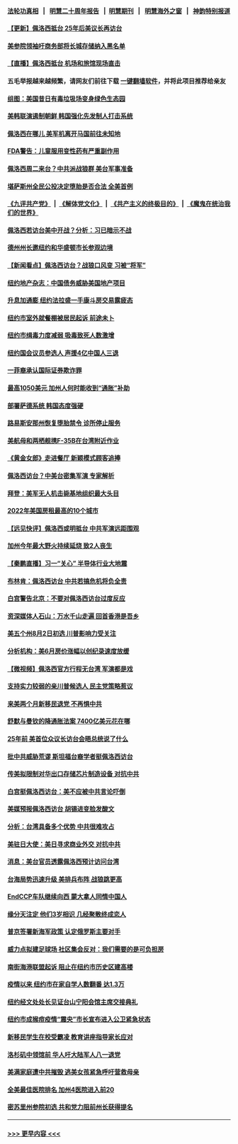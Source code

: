 #### [法轮功真相](https://github.com/gfw-breaker/truth/blob/master/README.md?t=0) &nbsp;&nbsp;|&nbsp;&nbsp; [明慧二十周年报告](https://github.com/gfw-breaker/mh-reports/blob/master/README.md?t=0) &nbsp;&nbsp;|&nbsp;&nbsp;[明慧期刊](https://github.com/gfw-breaker/mh-qikan) &nbsp;&nbsp;|&nbsp;&nbsp; [明慧海外之窗](https://github.com/gfw-breaker/mh-news/blob/master/README.md?t=0) &nbsp;&nbsp;|&nbsp;&nbsp; [神韵特别报道](https://github.com/gfw-breaker/mh-news/blob/master/shenyun.md?t=0)
#### [【更新】佩洛西抵台 25年后美议长再访台](../pages/nsc412/n13794061.md?t=08030001) 
#### [美参院领袖吁商务部将长城存储纳入黑名单](../pages/nsc412/n13793994.md?t=08030001) 
#### [【直播】佩洛西抵台 机场和旅馆现场直击](../pages/nsc412/n13794023.md?t=08030001) 
#### 五毛举报越来越频繁，请网友们前往下载 [一键翻墙软件](https://github.com/gfw-breaker/ssr-accounts)，并将此项目推荐给亲友
#### [组图：美国昔日有毒垃圾场变身绿色生态园](../pages/nsc412/n13793814.md?t=08030001) 
#### [美韩联演遏制朝鲜 韩国强化先发制人打击系统](../pages/nsc412/n13794002.md?t=08030001) 
#### [佩洛西在哪儿 美军机离开马国前往未知地](../pages/nsc412/n13794003.md?t=08030001) 
#### [FDA警告：儿童服用变性药有严重副作用](../pages/nsc412/n13793942.md?t=08030001) 
#### [佩洛西周二来台？中共派战狼群 美台军事准备](../pages/nsc412/n13793887.md?t=08030001) 
#### [堪萨斯州全民公投决定堕胎是否合法 全美首例](../pages/nsc412/n13793749.md?t=08030001) 
#### [《九评共产党》](https://github.com/begood0513/9ping.md/blob/master/README.md) &nbsp;|&nbsp; [《解体党文化》](../../../../jtdwh.md/blob/master/README.md)  &nbsp;|&nbsp; [《共产主义的终极目的》](../../../../gczydzjmd.md/blob/master/README.md) &nbsp;|&nbsp; [《魔鬼在统治我们的世界》](../../../../mgztzwmdsj.md/blob/master/README.md) 
#### [佩洛西若访台美中开战？分析：习已暗示不战](../pages/nsc412/n13793741.md?t=08030001) 
#### [德州州长邀纽约和华盛顿市长参观边境](../pages/nsc412/n13793623.md?t=08030001) 
#### [【新闻看点】佩洛西访台？战狼口风变 习被“将军”](../pages/nsc412/n13793474.md?t=08030001) 
#### [纽约地产杂志：中国债务威胁美国地产项目](../pages/nsc412/n13793660.md?t=08030001) 
#### [升息加通膨 纽约法拉盛一手康斗房交易露疲态](../pages/nsc412/n13793663.md?t=08030001) 
#### [纽约市室外就餐棚被居民起诉 前途未卜](../pages/nsc412/n13793655.md?t=08030001) 
#### [纽约市缉毒力度减弱 吸毒致死人数激增](../pages/nsc412/n13793658.md?t=08030001) 
#### [纽约国会议员参选人 声援4亿中国人三退](../pages/nsc412/n13793669.md?t=08030001) 
#### [一菲裔承认国际证券欺诈罪](../pages/nsc412/n13793652.md?t=08030001) 
#### [最高1050美元 加州人何时能收到“通胀”补助](../pages/nsc412/n13793705.md?t=08030001) 
#### [部署萨德系统 韩国态度强硬](../pages/nsc412/n13793697.md?t=08030001) 
#### [路易斯安那州恢复堕胎禁令 诊所停止服务](../pages/nsc412/n13793456.md?t=08030001) 
#### [美航母和两栖舰携F-35B在台湾附近作业](../pages/nsc412/n13793388.md?t=08030001) 
#### [《黄金女郎》走进餐厅 新颖模式顾客追捧](../pages/nsc412/n13793569.md?t=08030001) 
#### [佩洛西访台？中美台密集军演 专家解析](../pages/nsc412/n13793500.md?t=08030001) 
#### [拜登：美军无人机击毙基地组织最大头目](../pages/nsc412/n13793546.md?t=08030001) 
#### [2022年美国房租最高的10个城市](../pages/nsc412/n13793563.md?t=08030001) 
#### [【远见快评】佩洛西或明抵台 中共军演远距围观](../pages/nsc412/n13793508.md?t=08030001) 
#### [加州今年最大野火持续延烧 致2人丧生](../pages/nsc412/n13793534.md?t=08030001) 
#### [【秦鹏直播】习一“关心” 半导体行业大地震](../pages/nsc412/n13793513.md?t=08030001) 
#### [布林肯：佩洛西访台 中共若搞危机将负全责](../pages/nsc412/n13793506.md?t=08030001) 
#### [白宫警告北京：不要对佩洛西访台过度反应](../pages/nsc412/n13793433.md?t=08030001) 
#### [资深媒体人石山：万水千山走遍 回首香港是吾乡](../pages/nsc412/n13793455.md?t=08030001) 
#### [美五个州8月2日初选 川普影响力受关注](../pages/nsc412/n13793424.md?t=08030001) 
#### [分析机构：美6月房价涨幅以创纪录速度放缓](../pages/nsc412/n13793431.md?t=08030001) 
#### [【微视频】佩洛西官方行程无台湾 军演都是戏](../pages/nsc412/n13793360.md?t=08030001) 
#### [支持实力较弱的亲川普候选人 民主党策略惹议](../pages/nsc412/n13793343.md?t=08030001) 
#### [来美两个月新移民退党 不再惧中共](../pages/nsc412/n13792058.md?t=08030001) 
#### [舒默与曼钦的降通胀法案 7400亿美元花在哪](../pages/nsc412/n13793348.md?t=08030001) 
#### [25年前 美首位众议长访台会晤总统说了什么](../pages/nsc412/n13793402.md?t=08030001) 
#### [批中共威胁荒谬 斯坦福台裔学者挺佩洛西访台](../pages/nsc412/n13793409.md?t=08030001) 
#### [传美拟限制对华出口存储芯片制造设备 对抗中共](../pages/nsc412/n13793310.md?t=08030001) 
#### [白宫挺佩洛西访台：美不应被中共言论吓倒](../pages/nsc412/n13793411.md?t=08030001) 
#### [美媒预报佩洛西访台 胡锡进变脸发酸文](../pages/nsc412/n13793398.md?t=08030001) 
#### [分析：台湾具备多个优势 中共很难攻占](../pages/nsc412/n13793410.md?t=08030001) 
#### [美驻日大使：美日寻求商业外交 对抗中共](../pages/nsc412/n13793212.md?t=08030001) 
#### [消息：美台官员透露佩洛西预计访问台湾](../pages/nsc412/n13793326.md?t=08030001) 
#### [台海局势迅速升级 美排兵布阵 战狼跳更高](../pages/nsc412/n13793269.md?t=08030001) 
#### [EndCCP车队继续向西 蒙大拿人同情中国人](../pages/nsc412/n13793063.md?t=08030001) 
#### [缘分天注定 他们3岁相识 几经聚散终成恋人](../pages/nsc412/n13792967.md?t=08030001) 
#### [普京签署新海军政策 认定俄罗斯主要对手](../pages/nsc412/n13793179.md?t=08030001) 
#### [威力点拟建足球场  社区集会反对：我们需要的是可负担房](../pages/nsc412/n13793001.md?t=08030001) 
#### [南街海港联盟起诉 阻止在纽约市历史区建高楼](../pages/nsc412/n13792947.md?t=08030001) 
#### [疫情以来 纽约市在家自学人数翻番 达1.3万](../pages/nsc412/n13792997.md?t=08030001) 
#### [纽约经文处处长见证台山宁阳会馆主席交接典礼](../pages/nsc412/n13792937.md?t=08030001) 
#### [纽约市成猴痘疫情“震央”市长宣布进入公卫紧急状态](../pages/nsc412/n13793005.md?t=08030001) 
#### [新移民学生在校受霸凌 教育讲座指导家长应对](../pages/nsc412/n13792995.md?t=08030001) 
#### [洛杉矶中领馆前 华人吁大陆军人八一退党](../pages/nsc412/n13792852.md?t=08030001) 
#### [美满家庭遭中共摧毁 逃美女孩紧急呼吁营救母亲](../pages/nsc412/n13792859.md?t=08030001) 
#### [全美最佳医院排名 加州4医院进入前20](../pages/nsc412/n13792102.md?t=08030001) 
#### [密苏里州参院初选 共和党力阻前州长获得提名](../pages/nsc412/n13792889.md?t=08030001) 

----
#### [ >>> 更早内容 <<< ](../indexes/nsc412-earlier.md)
